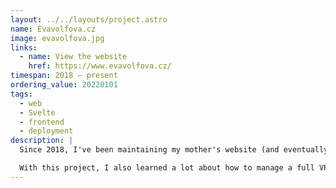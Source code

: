 ```yaml
---
layout: ../../layouts/project.astro
name: Evavolfova.cz
image: evavolfova.jpg
links:
  - name: View the website
    href: https://www.evavolfova.cz/
timespan: 2018 – present
ordering_value: 20220101
tags:
  - web
  - Svelte
  - frontend
  - deployment
description: |
  Since 2018, I've been maintaining my mother's website (and eventually also a small e-shop). The first version was a simple static website generated with Frozen-Flask. However, as the scope increased (and my skills improved as well) , a frontend framework became necessary, so the website is currently written in SvelteKit.

  With this project, I also learned a lot about how to manage a full VPS – while the app itself still runs on Netlify (I intend to move it away as soon as I find a better CMS + asset handling solution), I'm self-hosting Caddy, Plausible analytics and a Postgres database in a Docker-compose cluster. I've also setup Grafana with alerts to monitor server load etc.
---
```

